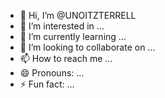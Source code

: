 - 👋 Hi, I’m @UNOITZTERRELL
- 👀 I’m interested in ... 
- 🌱 I’m currently learning ...
- 💞️ I’m looking to collaborate on ...
- 📫 How to reach me ...
- 😄 Pronouns: ...
- ⚡ Fun fact: ...

<!---
UNOITZTERRELL/UNOITZTERRELL is a ✨ special ✨ repository because its `README.md` (this file) appears on your GitHub profile.
You can click the Preview link to take a look at your changes.
--->

